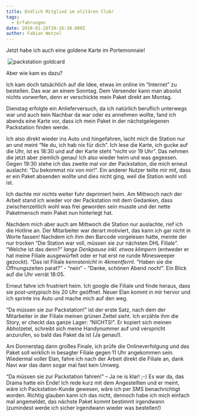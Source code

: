 ```yaml
---
title: Endlich Mitglied im elitären Club!
tags:
  - Erfahrungen
date: 2010-01-28T20:16:10.000Z
author: Fabian Wetzel
---
```


Jetzt habe ich auch eine goldene Karte im Portemonnaie!

&#160;![packstation goldcard](packstationgoldcard.png "packstation goldcard") 

Aber wie kam es dazu?

Ich kam doch tatsächlich auf die Idee, etwas im online im “Internet” zu bestellen. Das war an einem Sonntag. Dem Versender kann man absolut nichts vorwerfen, denn er verschickte mein Paket direkt am Montag.

Dienstag erfolgte ein Anlieferversuch, da ich natürlich beruflich unterwegs war und auch kein Nachbar da war oder es annehmen wollte, fand ich abends eine Karte vor, dass ich mein Paket in der nächstgelegenen Packstation finden werde.

Ich also direkt wieder ins Auto und hingefahren, lacht mich die Station nur an und meint “Ne du, ich hab nix für dich”. Ich lese die Karte, ich gucke auf die Uhr, ist es 18:30 und auf der Karte steht “nicht vor 19 Uhr”. Das nehmen die jetzt aber ziemlich genau! Ich also wieder heim und was gegessen. Gegen 19:30 stehe ich das zweite mal vor der Packstation, die mich erneut auslacht: “Du bekommst nix von mir!”. Ein anderer Nutzer teilte mir mit, dass er ein Paket absenden wollte und dies nicht ging, weil die Station wohl voll ist.

Ich dachte mir nichts weiter fuhr deprimiert heim. Am Mittwoch nach der Arbeit stand ich wieder vor der Packstation mit dem Gedanken, dass zwischenzeitlich wohl was frei geworden sein musste und der nette Paketmensch mein Paket nun hinterlegt hat.

Nachdem mich aber auch am Mittwoch die Station nur auslachte, rief ich die Hotline an. Der Mitarbeiter war derart motiviert, das kann ich gar nicht in Worte fassen! Nachdem ich ihm den Barcode vorgelesen hatte, meinte der nur trocken “Die Station war voll, müssen sie zur nächsten DHL Filiale”. “Welche ist das denn?” *lange Denkpause inkl. etwas klimpern* (entweder er hat meine Filiale ausgewürfelt oder er hat erst ne runde Minesweeper gezockt). “Das ist Filiale $kennstenicht$ in $4 km entfernt$. “Haben sie die Öffnungszeiten parat?” - “nein” - “Danke, schönen Abend noch!”. Ein Blick auf die Uhr verrät 18:05.

Erneut fahre ich frustriert heim. Ich google die Filiale und finde heraus, dass sie post-untypisch bis 20 Uhr geöffnet. Neuer Elan kommt in mir hervor und ich sprinte ins Auto und mache mich auf den weg.

“Da müssen sie zur Packstation!” ist der erste Satz, nach dem der Mitarbeiter in der Filiale meinen grünen Zettel sieht. Ich erzähle ihm die Story, er checkt das ganze Lager: “NICHTS!”. Er kopiert sich meinen Abholzetel, schreibt sich meine Handynummer auf und verspricht anzurufen, so bald das Paket da ist (Ja genau!).

Am Donnerstag dann großes Finale, ich prüfe die Onlineverfolgung und das Paket soll wirklich in besagter Filiale gegen 11 Uhr angekommen sein. Wiedermal voller Elan, fahre ich nach der Arbeit direkt die Filiale an, dank Navi war das dann sogar mal fast kein Umweg.

“Da müssen sie zur Packstation fahren!” – Ja ne is klar! ;-) Es war da, das Drama hatte ein Ende! Ich rede kurz mit dem Angestellten und er meint, wäre ich Packstation-Kunde gewesen, wäre ich per SMS benachrichtigt worden. Richtig glauben kann ich das nicht, dennoch habe ich mich einfach mal angemeldet, das nächste Paket kommt bestimmt irgendwann (zumindest werde ich sicher irgendwann wieder was bestellen!)


